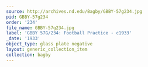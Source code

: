 ```yaml
---
source: http://archives.nd.edu/Bagby/GBBY-57g234.jpg
pid: GBBY-57g234
order: '234'
file_name: GBBY-57g234.jpg
label: 'GBBY 57G/234: Football Practice - c1933'
_date: '1933'
object_type: glass plate negative
layout: generic_collection_item
collection: bagby
---
```

